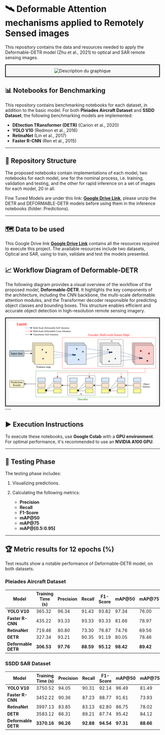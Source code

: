 # 🛰 Deformable Attention mechanisms applied to Remotely Sensed images

This repository contains the data and resources needed to apply the Deformable-DETR model (Zhu et al., 2021) to optical and SAR remote sensing images.

<div align="center" style="border: 2px solid black; padding: 10px; background-color: #f8f8f8;">
    <img src="assets/GITHUB_COVER.PNG" alt="Description du graphique" width="650">
</div>

## 📊 Notebooks for Benchmarking 

This repository contains benchmarking notebooks for each dataset, in addition to the basic model. For both **Pleiades Aircraft Dataset** and **SSDD Dataset**, the following benchmarking models are implemented:

- **DEtection TRansformer (DETR)** (Carion et al., 2020)
- **YOLO V10** (Redmon et al., 2016)
- **RetinaNet** (Lin et al., 2017)
- **Faster R-CNN** (Ren et al., 2015)
  
---
## 📁 Repository Structure

The proposed notebooks contain implementations of each model, two notebooks for each model, one for the nominal process, i.e. training, validation and testing, and the other for rapid inference on a set of images for each model, 20 in all.

Fine Tuned Models are under this link: **[Google Drive Link](https://drive.google.com/drive/u/1/folders/1xf-vNriat8YUJQGu-fedciORcqXCzzW6?usp=sharing)**, please unzip the DETR and DEFORMABLE-DETR models before using them in the inference notebooks (folder: Predictions).

---
## 🗺️ Data to be used

This Google Drive link **[Google Drive Link](https://drive.google.com/drive/folders/1-8UDTKH-A7PerjXUXKDAXtTWKYRdj7IS?usp=sharing)** contains all the resources required to execute this project. The available resources include two datasets, Optical and SAR, using to train, validate and test the models presented.

## 📈 Workflow Diagram of Deformable-DETR

The following diagram provides a visual overview of the workflow of the proposed model, **Deformable-DETR**. It highlights the key components of the architecture, including the CNN backbone, the multi-scale deformable attention modules, and the Transformer decoder responsible for predicting object classes and bounding boxes. This structure enables efficient and accurate object detection in high-resolution remote sensing imagery.
<div align="center" style="border: 2px solid black; padding: 10px; background-color: #f8f8f8;">
    <img src="assets/Deformable-DETR.png" alt="Workflow-DEFORMABLE-DETR" width="650">
</div>
---

## ▶️ Execution Instructions

To execute these notebooks, use **Google Colab** with a **GPU environment**. For optimal performance, it's recommended to use an **NVIDIA A100 GPU**.

---

## 🧪 Testing Phase 

The testing phase includes:
1. Visualizing predictions.
2. Calculating the following metrics:
   
   - **Precision**
   - **Recall**
   - **F1-Score**
   - **mAP@50**
   - **mAP@75**
   - **mAP@[0.5:0.95]**

---

## 🏆 Metric results for 12 epochs (%)

Test results show a notable performance of Deformable-DETR model, on both datasets.

### **Pleiades Aircraft Dataset**

| Model             | Training Time (s) | Precision | Recall | F1-Score | mAP@50 | mAP@75 | mAP@[0.5:0.95] |
|------------------|-------------------|-----------|--------|----------|--------|--------|----------------|
| **YOLO V10**      | 365.32            | 96.34     | 91.43  | 93.82    | 97.34  | 76.00  | 65.36          |
| **Faster R-CNN**  | 435.22            | 93.33     | 93.33  | 93.33    | 81.66  | 78.97  | 73.77          |
| **RetinaNet**     | 719.46            | 80.80     | 73.30  | 76.87    | 74.76  | 69.56  | 55.80          |
| **DETR**          | 327.34            | 93.21     | 90.35  | 91.19    | 80.05  | 78.46  | 73.44          |
| **Deformable DETR** | **306.53**       | **97.76** | **88.59** | **95.12** | **98.42** | **89.42** | **76.75** |



### **SSDD SAR Dataset**

| Model             | Training Time (s) | Precision | Recall | F1-Score | mAP@50 | mAP@75 | mAP@[0.5:0.95] |
|------------------|-------------------|-----------|--------|----------|--------|--------|----------------|
| **YOLO V10**      | 3750.52           | 94.05     | 90.31  | 92.14    | 96.49  | 81.49  | 75.86          |
| **Faster R-CNN**  | 3452.22           | 90.36     | 87.23  | 88.77    | 91.61  | 73.93  | 62.53          |
| **RetinaNet**     | 3997.13           | 83.85     | 83.13  | 82.80    | 86.75  | 78.02  | 64.54          |
| **DETR**          | 3583.12           | 86.31     | 89.21  | 87.74    | 95.42  | 84.12  | 75.86          |
| **Deformable DETR** | **3370.16**       | **96.26** | **92.88** | **94.54** | **97.31** | **88.66** | **76.14** |

